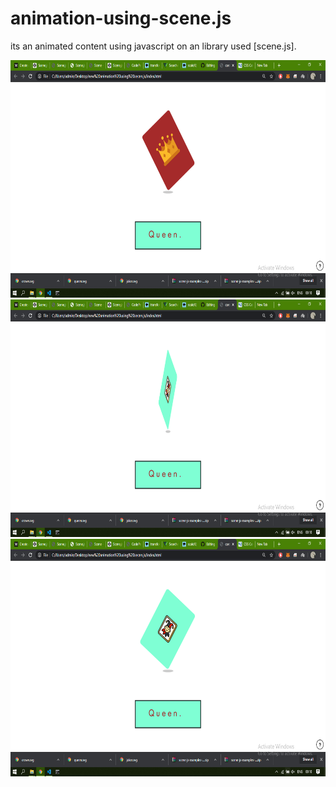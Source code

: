 # animation-using-scene.js
its an animated content using javascript on an library used [scene.js].


<img src="./screenshot/1.png" height="380px"/>

<img src="./screenshot/2.png" height="380px"/>

<img src="./screenshot/3.png" height="380px"/>


